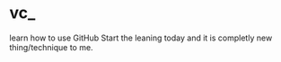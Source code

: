 # vc_
learn how to use GitHub
Start the leaning today and it is
completly new thing/technique to me.
